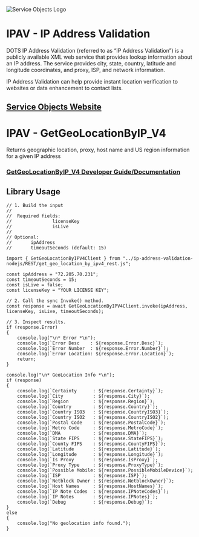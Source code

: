 ﻿![Service Objects Logo](https://www.serviceobjects.com/wp-content/uploads/2021/05/SO-Logo-with-TM.gif "Service Objects Logo")

# IPAV - IP Address Validation

DOTS IP Address Validation (referred to as “IP Address Validation”) is a publicly available XML web service that provides lookup information about an IP address. The service provides city, state, country, latitude and longitude coordinates, and proxy, ISP, and network information.

IP Address Validation can help provide instant location verification to websites or data enhancement to contact lists.

## [Service Objects Website](https://serviceobjects.com)

# IPAV - GetGeoLocationByIP_V4

Returns geographic location, proxy, host name and US region information for a given IP address

### [GetGeoLocationByIP_V4 Developer Guide/Documentation](https://www.serviceobjects.com/docs/dots-ip-address-validation/ipav-operations/ipav-getgeolocationbyip_v4-recommended-operation/)

## Library Usage

```
// 1. Build the input
//
//  Required fields:
//               licenseKey
//               isLive
// 
// Optional:
//       ipAddress
//       timeoutSeconds (default: 15)

import { GetGeoLocationByIPV4Client } from "../ip-address-validation-nodejs/REST/get_geo_location_by_ipv4_rest.js";

const ipAddress = "72.205.70.231";
const timeoutSeconds = 15;
const isLive = false;
const licenseKey = "YOUR LICENSE KEY";

// 2. Call the sync Invoke() method.
const response = await GetGeoLocationByIPV4Client.invoke(ipAddress, licenseKey, isLive, timeoutSeconds);

// 3. Inspect results.
if (response.Error) 
{
    console.log("\n* Error *\n");
    console.log(`Error Desc    : ${response.Error.Desc}`);
    console.log(`Error Number  : ${response.Error.Number}`);
    console.log(`Error Location: ${response.Error.Location}`);
    return;
}

console.log("\n* GeoLocation Info *\n");
if (response)
{
    console.log(`Certainty      : ${response.Certainty}`);
    console.log(`City           : ${response.City}`);
    console.log(`Region         : ${response.Region}`);
    console.log(`Country        : ${response.Country}`);
    console.log(`Country ISO3   : ${response.CountryISO3}`);
    console.log(`Country ISO2   : ${response.CountryISO2}`);
    console.log(`Postal Code    : ${response.PostalCode}`);
    console.log(`Metro Code     : ${response.MetroCode}`);
    console.log(`DMA            : ${response.DMA}`);
    console.log(`State FIPS     : ${response.StateFIPS}`);
    console.log(`County FIPS    : ${response.CountyFIPS}`);
    console.log(`Latitude       : ${response.Latitude}`);
    console.log(`Longitude      : ${response.Longitude}`);
    console.log(`Is Proxy       : ${response.IsProxy}`);
    console.log(`Proxy Type     : ${response.ProxyType}`);
    console.log(`Possible Mobile: ${response.PossibleMobileDevice}`);
    console.log(`ISP            : ${response.ISP}`);
    console.log(`Netblock Owner : ${response.NetblockOwner}`);
    console.log(`Host Names     : ${response.HostNames}`);
    console.log(`IP Note Codes  : ${response.IPNoteCodes}`);
    console.log(`IP Notes       : ${response.IPNotes}`);
    console.log(`Debug          : ${response.Debug}`);
}
else
{
    console.log("No geolocation info found.");
}
```


